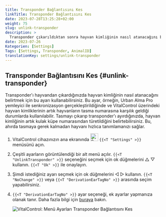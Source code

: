 ```yaml
---
title: Transponder Bağlantısını Kes
linkTitle: Transponder Bağlantısını Kes
date: 2023-07-28T13:25:28+02:00
weight: 75
slug: unlink-transponder
description: >
  Transponder çıkarıldıktan sonra hayvan kimliğinin nasıl atanacağını belirtin.
date: 2023-07-26
Kategorien: [Settings]
Tags: [Settings, Transponder, AnimalID]
translationKey: settings/unlink-transponder
---
```

## Transponder Bağlantısını Kes {#unlink-transponder}

Transponder'ı hayvandan çıkardığınızda hayvan kimliğinin nasıl atanacağını belirtmek için bu ayarı kullanabilirsiniz. Bu ayar, örneğin, Urban Alma Pro yemleyici ile senkronizasyon gerçekleştirildiğinde ve VitalControl üzerindeki hayvan kimliklerinin artık hayvanların tasma numarasına karşılık geldiği durumlarda kullanılabilir. Tasmayı çıkarıp transponder'ı ayırdığınızda, hayvan kimliğinin artık kulak küpe numarasından türetildiğini belirtebilirsiniz. Bu, ahırda tasmaya gerek kalmadan hayvanı hızlıca tanımlamanızı sağlar.

1. VitalControl cihazınızın ana ekranında <img src="/icons/gear.svg" width="25" align="bottom" alt="Settings" /> `{{<T "Settings" >}}` menüsünü açın.

2. Çeşitli ayarların görüntülendiği bir alt menü açılır. `{{<T "UnlinkTransponder" >}}` seçeneğini seçmek için ok düğmelerini △ ▽ kullanın. `{{<T "Ok" >}}` ile onaylayın.

3. Şimdi istediğiniz ayarı seçmek için ok düğmelerini ◁ ▷ kullanın. `{{<T "NoChange" >}}` veya `{{<T "DerivationEarTagNo" >}}` arasında seçim yapabilirsiniz.

4. `{{<T "DerivationEarTagNo" >}}` ayar seçeneği, ek ayarlar yapmanıza olanak tanır. Daha fazla bilgi için [buraya](/en/docs/settings/animal-registration/#digit-of-the-new-id) bakın.

   ![VitalControl: Menü Ayarları Transponder Bağlantısını Kes](../images/unlink-transponder.png "Transponder Bağlantısını Kes")
   
